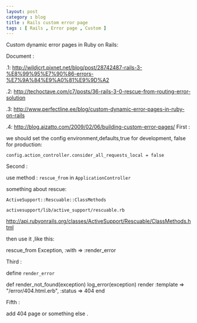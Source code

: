 ```yaml
---
layout: post
category : blog
title : Rails custom error page
tags : [ Rails , Error page , Custom ]
---
```

Custom dynamic error pages in Ruby on Rails:

Document :

.1: <http://wildjcrt.pixnet.net/blog/post/28742487-rails-3-%E8%99%95%E7%90%86-errors-%E7%9A%84%E9%A0%81%E9%9D%A2>

.2: <http://techoctave.com/c7/posts/36-rails-3-0-rescue-from-routing-error-solution>

.3: <http://www.perfectline.ee/blog/custom-dynamic-error-pages-in-ruby-on-rails>

.4: <http://blog.aizatto.com/2009/02/06/building-custom-error-pages/>
First :

  we should set the config environment,defaults,true for development, false for production:

`config.action_controller.consider_all_requests_local = false`

Second :

  use method : `rescue_from` in `ApplicationController`

  something about rescue:

`ActiveSupport::Rescuable::ClassMethods`

`activesupport/lib/active_support/rescuable.rb`

<http://api.rubyonrails.org/classes/ActiveSupport/Rescuable/ClassMethods.html>

then use it ,like this:

rescue_from Exception, :with => :render_error

Third :

define `render_error`

  def render_not_found(exception)
    log_error(exception)
    render :template => "/error/404.html.erb", :status => 404
  end

Fifth :

add 404 page or something else .
